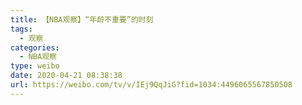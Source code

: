 ```yaml
---
title: 【NBA观察】“年龄不重要”的时刻
tags:
  - 观察
categories:
  - NBA观察
type: weibo
date: 2020-04-21 08:38:38
url: https://weibo.com/tv/v/IEj9QqJiG?fid=1034:4496065567850508
---
```


<!-- more -->